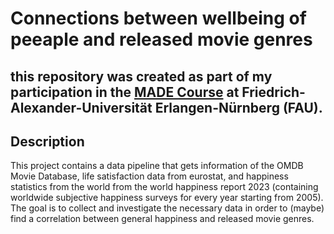 # Connections between wellbeing of peeaple and released movie genres
## this repository was created as part of my participation in the [MADE Course](https://oss.cs.fau.de/teaching/specific/made/) at Friedrich-Alexander-Universität Erlangen-Nürnberg (FAU).
## Description
This project contains a data pipeline that gets information of the OMDB Movie Database, life satisfaction data from eurostat, and happiness statistics from the world from the world happiness report 2023 (containing worldwide subjective happiness surveys for every year starting from 2005).
The goal is to collect and investigate the necessary data in order to (maybe) find a correlation between general happiness and released movie genres.
